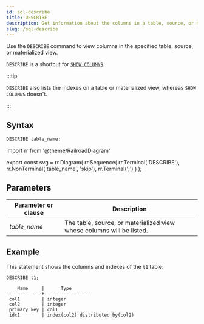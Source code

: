 ```yaml
---
id: sql-describe
title: DESCRIBE
description: Get information about the columns in a table, source, or materialized view.
slug: /sql-describe
---
```


<head>
  <link rel="canonical" href="https://docs.risingwave.com/docs/current/sql-describe/" />
</head>

Use the `DESCRIBE` command to view columns in the specified table, source, or materialized view.

`DESCRIBE` is a shortcut for [`SHOW COLUMNS`](sql-show-columns.md).

:::tip

`DESCRIBE` also lists the indexes on a table or materialized view, whereas `SHOW COLUMNS` doesn't.

:::

## Syntax

```sql
DESCRIBE table_name;
```

import rr from '@theme/RailroadDiagram'

export const svg = rr.Diagram(
rr.Sequence(
rr.Terminal('DESCRIBE'),
rr.NonTerminal('table_name', 'skip'),
rr.Terminal(';')
)
);

<Drawer SVG={svg} />

## Parameters

| Parameter or clause | Description                                                           |
| ------------------- | --------------------------------------------------------------------- |
| _table_name_        | The table, source, or materialized view whose columns will be listed. |

## Example

This statement shows the columns and indexes of the `t1` table:

```sql
DESCRIBE t1;
```

```
    Name     |      Type
-------------+-----------------
 col1        | integer
 col2        | integer
 primary key | col1
 idx1        | index(col2) distributed by(col2)
```
